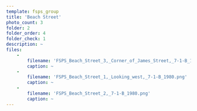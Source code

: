 ```yaml
---
template: fsps_group
title: 'Beach Street'
photo_count: 3
folder: 2
folder_order: 4
folder_check: 1
description: ~
files:
    -
        filename: 'FSPS_Beach_Street_3,_Corner_of_James_Street,_7-1-B_1980.png'
        caption: ~
    -
        filename: 'FSPS_Beach_Street_1,_Looking_west,_7-1-B_1980.png'
        caption: ~
    -
        filename: 'FSPS_Beach_Street_2,_7-1-B_1980.png'
        caption: ~
---
```

